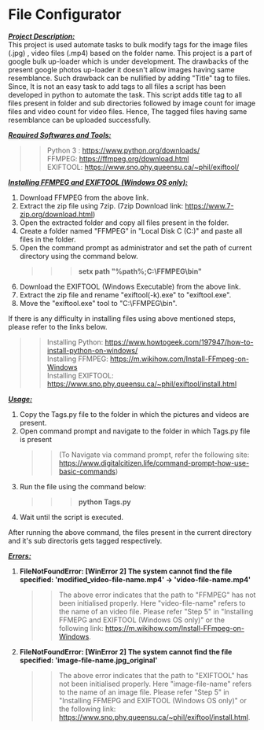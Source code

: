 # File Configurator
**_<ins>Project Description:</ins>_**  
This project is used automate tasks to bulk modify tags for the image files (.jpg) , video files (.mp4) based on the folder name. This project is a part of google bulk up-loader which is under development. The drawbacks of the present google photos up-loader it doesn't allow images having same resemblance. Such drawback can be nullified by adding "Title" tag to files. Since, It is not an easy task to add tags to all files a script has been developed in python to automate the task. This script adds title tag to all files present in folder and sub directories followed by image count for image files and video count for video files. Hence, The tagged files having same resemblance can be uploaded successfully.

**_<ins>Required Softwares and Tools:</ins>_**  
  >>Python 3 : https://www.python.org/downloads/  
  >>FFMPEG: https://ffmpeg.org/download.html  
  >>EXIFTOOL: https://www.sno.phy.queensu.ca/~phil/exiftool/  

**_<ins>Installing FFMPEG and EXIFTOOL (Windows OS only):</ins>_**  
1) Download FFMPEG from the above link.  
2) Extract the zip file using 7zip. (7zip Download link: https://www.7-zip.org/download.html)  
3) Open the extracted folder and copy all files present in the folder.  
4) Create a folder named "FFMPEG" in "Local Disk C (C:\)" and paste all files in the folder.  
5) Open the command prompt as administrator and set the path of current directory using the command below.  
    >>>**setx path "%path%;C:\FFMPEG\bin"**  
6) Download the EXIFTOOL (Windows Executable) from the above link.  
7) Extract the zip file and rename "exiftool(-k).exe" to "exiftool.exe".  
8) Move the "exiftool.exe" tool to "C:\FFMPEG\bin".  


If there is any difficulty in installing files using above mentioned steps, please refer to the links below.  
  >>Installing Python: https://www.howtogeek.com/197947/how-to-install-python-on-windows/  
  >>Installing FFMPEG: https://m.wikihow.com/Install-FFmpeg-on-Windows  
  >>Installing EXIFTOOL: https://www.sno.phy.queensu.ca/~phil/exiftool/install.html  

**_<ins>Usage:</ins>_**
1) Copy the Tags.py file to the folder in which the pictures and videos are present.  
2) Open command prompt and navigate to the folder in which Tags.py file is present  
   >>(To Navigate via command prompt, refer the following site: https://www.digitalcitizen.life/command-prompt-how-use-basic-commands)  
3) Run the file using the command below:  
    >>>**python Tags.py**
4) Wait until the script is executed.  


After running the above command, the files present in the current directory and it's sub directoris gets tagged respectively.  

**_<ins>Errors:</ins>_**
1) **FileNotFoundError: [WinError 2] The system cannot find the file specified: 'modified_video-file-name.mp4' -> 'video-file-name.mp4'**  
    >>The above error indicates that the path to "FFMPEG" has not been initialised properly. Here "video-file-name" refers to the name       of an video file. Please refer "Step 5" in "Installing FFMEPG and EXIFTOOL (Windows OS only)" or the following link:                     https://m.wikihow.com/Install-FFmpeg-on-Windows.  
2) **FileNotFoundError: [WinError 2] The system cannot find the file specified: 'image-file-name.jpg_original'**
    >>The above error indicates that the path to "EXIFTOOL" has not been initialised properly. Here "image-file-name" refers to the name     of an image file. Please refer "Step 5" in "Installing FFMEPG and EXIFTOOL (Windows OS only)" or the following link:                     https://www.sno.phy.queensu.ca/~phil/exiftool/install.html.
